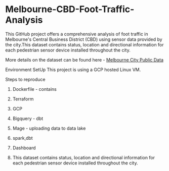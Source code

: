 # Melbourne-CBD-Foot-Traffic-Analysis
This GitHub project offers a comprehensive analysis of foot traffic in Melbourne's Central Business District (CBD) using sensor data provided by the city.This dataset contains status, location and directional information for each pedestrian sensor device installed throughout the city.

More details on the dataset can be found here -  [Melbourne City Public Data](https://data.melbourne.vic.gov.au/explore/dataset/pedestrian-counting-system-sensor-locations/information/)

Environment SetUp
This project is using a GCP hosted Linux VM.

Steps to reproduce
1. Dockerfile - contains
2. Terraform
3. GCP
4. Bigquery - dbt
5. Mage - uploading data to data lake
6. spark,dbt
7. Dashboard

1. This dataset contains status, location and directional information for each pedestrian sensor device installed throughout the city.
